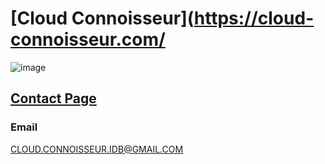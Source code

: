 # [Cloud Connoisseur](https://cloud-connoisseur.com/

![image](https://user-images.githubusercontent.com/104687767/166842878-cd8684ae-5a1d-4deb-87c1-b7ff8e4a5724.png)


## [Contact Page](https://cloud-connoisseur.com/pages/contact)

### Email

CLOUD.CONNOISSEUR.IDB@GMAIL.COM
